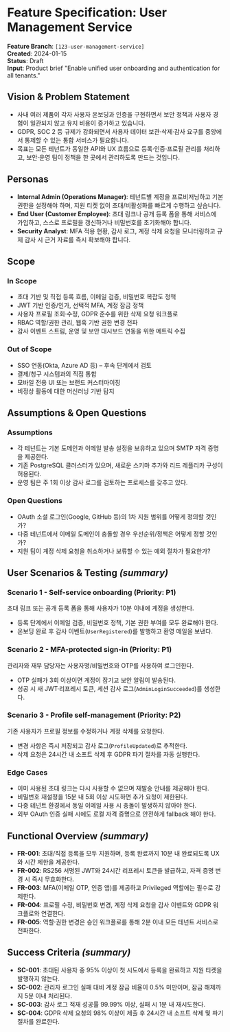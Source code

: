 # Feature Specification: User Management Service

**Feature Branch**: `[123-user-management-service]`  
**Created**: 2024-01-15  
**Status**: Draft  
**Input**: Product brief "Enable unified user onboarding and authentication for all tenants."

## Vision & Problem Statement
- 사내 여러 제품이 각자 사용자 온보딩과 인증을 구현하면서 보안 정책과 사용자 경험이 일관되지 않고 유지 비용이 증가하고 있습니다.  
- GDPR, SOC 2 등 규제가 강화되면서 사용자 데이터 보관·삭제·감사 요구를 중앙에서 통제할 수 있는 통합 서비스가 필요합니다.  
- 목표는 모든 테넌트가 동일한 API와 UX 흐름으로 등록·인증·프로필 관리를 처리하고, 보안·운영 팀이 정책을 한 곳에서 관리하도록 만드는 것입니다.

## Personas
- **Internal Admin (Operations Manager)**: 테넌트별 계정을 프로비저닝하고 기본 권한을 설정해야 하며, 지원 티켓 없이 초대/비활성화를 빠르게 수행하고 싶습니다.  
- **End User (Customer Employee)**: 초대 링크나 공개 등록 폼을 통해 서비스에 가입하고, 스스로 프로필을 갱신하거나 비밀번호를 초기화해야 합니다.  
- **Security Analyst**: MFA 적용 현황, 감사 로그, 계정 삭제 요청을 모니터링하고 규제 감사 시 근거 자료를 즉시 확보해야 합니다.

## Scope
### In Scope
- 초대 기반 및 직접 등록 흐름, 이메일 검증, 비밀번호 복잡도 정책  
- JWT 기반 인증/인가, 선택적 MFA, 계정 잠금 정책  
- 사용자 프로필 조회·수정, GDPR 준수를 위한 삭제 요청 워크플로  
- RBAC 역할/권한 관리, 웹훅 기반 권한 변경 전파  
- 감사 이벤트 스트림, 운영 및 보안 대시보드 연동을 위한 메트릭 수집

### Out of Scope
- SSO 연동(Okta, Azure AD 등) – 후속 단계에서 검토  
- 결제/청구 시스템과의 직접 통합  
- 모바일 전용 UI 또는 브랜드 커스터마이징  
- 비정상 활동에 대한 머신러닝 기반 탐지

## Assumptions & Open Questions
### Assumptions
- 각 테넌트는 기본 도메인과 이메일 발송 설정을 보유하고 있으며 SMTP 자격 증명을 제공한다.  
- 기존 PostgreSQL 클러스터가 있으며, 새로운 스키마 추가와 리드 레플리카 구성이 허용된다.  
- 운영 팀은 주 1회 이상 감사 로그를 검토하는 프로세스를 갖추고 있다.

### Open Questions
- OAuth 소셜 로그인(Google, GitHub 등)의 1차 지원 범위를 어떻게 정의할 것인가?  
- 다중 테넌트에서 이메일 도메인이 충돌할 경우 우선순위/정책은 어떻게 정할 것인가?  
- 지원 팀이 계정 삭제 요청을 취소하거나 보류할 수 있는 예외 절차가 필요한가?

## User Scenarios & Testing *(summary)*

### Scenario 1 - Self-service onboarding (Priority: P1)
초대 링크 또는 공개 등록 폼을 통해 사용자가 10분 이내에 계정을 생성한다.
- 등록 단계에서 이메일 검증, 비밀번호 정책, 기본 권한 부여를 모두 완료해야 한다.  
- 온보딩 완료 후 감사 이벤트(`UserRegistered`)를 발행하고 환영 메일을 보낸다.

### Scenario 2 - MFA-protected sign-in (Priority: P1)
관리자와 재무 담당자는 사용자명/비밀번호와 OTP를 사용하여 로그인한다.
- OTP 실패가 3회 이상이면 계정이 잠기고 보안 알림이 발송된다.  
- 성공 시 새 JWT·리프레시 토큰, 세션 감사 로그(`AdminLoginSucceeded`)를 생성한다.

### Scenario 3 - Profile self-management (Priority: P2)
기존 사용자가 프로필 정보를 수정하거나 계정 삭제를 요청한다.
- 변경 사항은 즉시 저장되고 감사 로그(`ProfileUpdated`)로 추적한다.  
- 삭제 요청은 24시간 내 소프트 삭제 후 GDPR 파기 절차를 자동 실행한다.

### Edge Cases
- 이미 사용된 초대 링크는 다시 사용할 수 없으며 재발송 안내를 제공해야 한다.  
- 비밀번호 재설정을 15분 내 5회 이상 시도하면 추가 요청이 제한된다.  
- 다중 테넌트 환경에서 동일 이메일 사용 시 충돌이 발생하지 않아야 한다.  
- 외부 OAuth 인증 실패 시에도 로컬 자격 증명으로 안전하게 fallback 해야 한다.

## Functional Overview *(summary)*
- **FR-001**: 초대/직접 등록을 모두 지원하며, 등록 완료까지 10분 내 완료되도록 UX와 시간 제한을 제공한다.  
- **FR-002**: RS256 서명된 JWT와 24시간 리프레시 토큰을 발급하고, 자격 증명 변경 시 즉시 무효화한다.  
- **FR-003**: MFA(이메일 OTP, 인증 앱)를 제공하고 Privileged 역할에는 필수로 강제한다.  
- **FR-004**: 프로필 수정, 비밀번호 변경, 계정 삭제 요청을 감사 이벤트와 GDPR 워크플로와 연결한다.  
- **FR-005**: 역할·권한 변경은 승인 워크플로를 통해 2분 이내 모든 테넌트 서비스로 전파한다.

## Success Criteria *(summary)*
- **SC-001**: 초대된 사용자 중 95% 이상이 첫 시도에서 등록을 완료하고 지원 티켓을 발행하지 않는다.  
- **SC-002**: 관리자 로그인 실패 대비 계정 잠금 비율이 0.5% 미만이며, 잠금 해제까지 5분 이내 처리된다.  
- **SC-003**: 감사 로그 적재 성공률 99.99% 이상, 실패 시 1분 내 재시도한다.  
- **SC-004**: GDPR 삭제 요청의 98% 이상이 제출 후 24시간 내 소프트 삭제 및 파기 절차를 완료한다.

